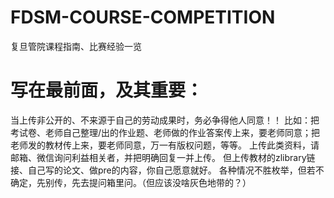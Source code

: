 # FDSM-COURSE-COMPETITION
复旦管院课程指南、比赛经验一览

# 写在最前面，及其重要：
当上传非公开的、不来源于自己的劳动成果时，务必争得他人同意！！
比如：把考试卷、老师自己整理/出的作业题、老师做的作业答案传上来，要老师同意；把老师发的教材传上来，要老师同意，万一有版权问题，等等。
上传此类资料，请邮箱、微信询问利益相关者，并把明确回复一并上传。
但上传教材的zlibrary链接、自己写的论文、做pre的内容，你自己愿意就好。
各种情况不胜枚举，但若不确定，先别传，先去提问箱里问。（但应该没啥灰色地带的？）


